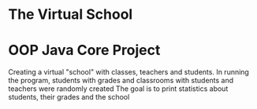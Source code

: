 # The Virtual School
# OOP Java Core Project
Creating a virtual "school" with classes, teachers and students.
In running the program, students with grades and classrooms with students and teachers were randomly created
The goal is to print statistics about students, their grades and the school
